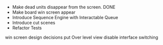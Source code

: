 * Make dead units disappear from the screen. DONE
* Make board win screen appear
* Introduce Sequence Engine with Interactable Queue
* Introduce cut scenes
* Refactor Tests

win screen design decisions
	put Over level view
	disable interface switching